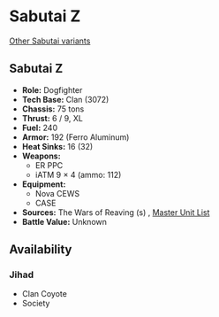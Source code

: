 # Sabutai Z 

[Other Sabutai variants](../sabutai.md) 

## Sabutai Z 

- **Role:** Dogfighter 
- **Tech Base:** Clan (3072) 
- **Chassis:** 75 tons 
- **Thrust:** 6 / 9, XL 
- **Fuel:** 240 
- **Armor:** 192 (Ferro Aluminum) 
- **Heat Sinks:** 16 (32) 
- **Weapons:** 
  - ER PPC 
  - iATM 9 × 4 (ammo: 112) 
- **Equipment:** 
  - Nova CEWS 
  - CASE 
- **Sources:** The Wars of Reaving (s) , [Master Unit List](http://masterunitlist.info/Unit/Details/5834) 
- **Battle Value:** Unknown 

## Availability 

### Jihad 

- Clan Coyote 
- Society 

